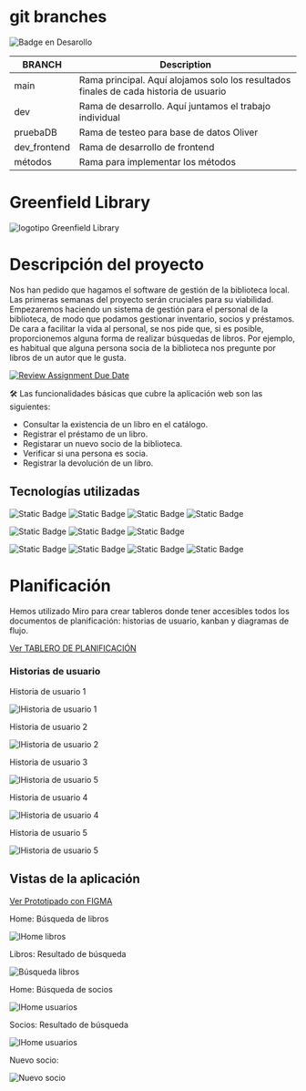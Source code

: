 # git branches
   ![Badge en Desarollo](https://img.shields.io/badge/STATUS-EN%20DESAROLLO-green)


| BRANCH   | Description                                                                           |
| -------- | ------------------------------------------------------------------------------------- |
| main     | Rama principal. Aquí alojamos solo los resultados finales de cada historia de usuario |
| dev      | Rama de desarrollo. Aquí juntamos el trabajo individual                               |
| pruebaDB | Rama de testeo para base de datos Oliver
| dev_frontend | Rama de desarrollo de frontend                                             |
| métodos  | Rama para implementar los métodos                                                     |

# Greenfield Library
![logotipo Greenfield Library](/FRONTEND/src/assets/logoGL.png)

#  Descripción del proyecto
Nos han pedido que hagamos el software de gestión de la biblioteca local. Las primeras semanas del proyecto serán cruciales para su viabilidad.
Empezaremos haciendo un sistema de gestión para el personal de la biblioteca, de modo que podamos gestionar inventario, socios y préstamos.
De cara a facilitar la vida al personal, se nos pide que, si es posible, proporcionemos alguna forma de realizar búsquedas de libros. Por ejemplo, es habitual que alguna persona socia de la biblioteca nos pregunte por libros de un autor que le gusta.

[![Review Assignment Due Date](https://classroom.github.com/assets/deadline-readme-button-24ddc0f5d75046c5622901739e7c5dd533143b0c8e959d652212380cedb1ea36.svg)](https://chrome-ravioli-2d4.notion.site/Greenfield-Library-de82297c14754dcbb303cbbd07dd74bf)

🛠️ Las funcionalidades básicas que cubre la aplicación web son las siguientes:
-  Consultar la existencia de un libro en el catálogo.
- Registrar el préstamo de un libro.
- Registarar un nuevo socio de la biblioteca.
- Verificar si una persona es socia.
- Registrar la devolución de un libro.


## Tecnologías utilizadas

![Static Badge](https://img.shields.io/badge/Java-v%2017-green)
![Static Badge](https://img.shields.io/badge/Spring-v%203.2.2-green?logo=spring)
![Static Badge](https://img.shields.io/badge/PostgreSQL-v%2042.7.1-green?logo=postgresql)
![Static Badge](https://img.shields.io/badge/React-v%208.2.43-green?logo=react)

![Static Badge](https://img.shields.io/badge/BackendDep-SpringWeb-blue)
![Static Badge](https://img.shields.io/badge/BackendDep-Spring%20Boot%20Dev%20Tools-blue)
![Static Badge](https://img.shields.io/badge/BackendDep-Lombok-blue)

![Static Badge](https://img.shields.io/badge/FrontendDep-npm-red?logo=npm)
![Static Badge](https://img.shields.io/badge/FrontendDev-Vite%20v5.0.8-red?logo=vite)
![Static Badge](https://img.shields.io/badge/FrontendDep-Axios%20v.1.6.7-red?logo=axios)
![Static Badge](https://img.shields.io/badge/FrontendDep-MUI-red?logo=mui)


# Planificación
Hemos utilizado Miro para crear tableros donde tener accesibles todos los documentos de planificación: historias de usuario, kanban y diagramas de flujo.

[Ver TABLERO DE PLANIFICACIÓN ](https://miro.com/app/board/uXjVNv71U9E=/)

### Historias de usuario
Historia de usuario 1

![lHistoria de usuario 1](/FRONTEND/public/hu1.png)

Historia de usuario 2

![lHistoria de usuario 2](/FRONTEND/public/hu2.png)

Historia de usuario 3

![lHistoria de usuario 5](/FRONTEND/public/hu3.png)

Historia de usuario 4

![lHistoria de usuario 4](/FRONTEND/public/hu4.png)

Historia de usuario 5

![lHistoria de usuario 5](/FRONTEND/public/hu5.png)

## Vistas de la aplicación
[Ver Prototipado con FIGMA](https://www.figma.com/file/Nvk7bk81hVoLORHvnWpjlD/Greenfield-Library?type=design&node-id=1%3A72&mode=design&t=7EFIZMEFp571UF2c-1)

Home: Búsqueda de libros

![lHome libros](/FRONTEND/public/Vista-HOME-Libros.png)

Libros: Resultado de búsqueda

![Búsqueda libros](/FRONTEND/public/Vista-Libro-resultados.png)

Home: Búsqueda de socios

![lHome usuarios](/FRONTEND/public/Vista-HOME-Usuarioss.png)

Socios: Resultado de búsqueda

![lHome usuarios](/FRONTEND/public/Vista-Usuario-resultados.png)

Nuevo socio:

![Nuevo socio](/FRONTEND/public/Vista-NuevoUsuario.png)